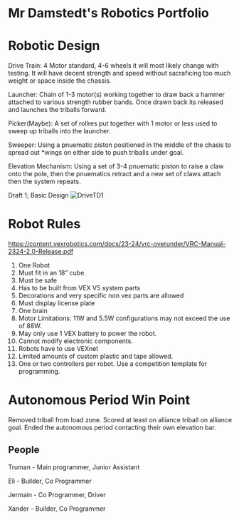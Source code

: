 # Mr Damstedt's Robotics Portfolio
# Robotic Design
Drive Train: 4 Motor standard, 4-6 wheels it will most likely change with testing. It will have decent strength and speed without sacraficing too much weight or space inside the chassis.

Launcher: Chain of 1-3 motor(s) working together to draw back a hammer attached to various strength rubber bands. Once drawn back its released and launches the triballs forward.

Picker(Maybe): A set of rollres put together with 1 motor or less used to sweep up triballs into the launcher.

Sweeper: Using a pnuematic piston positioned in the middle of the chasis to spread out *wings on either side to push triballs under goal.

Elevation Mechanism: Using a set of 3-4 pnuematic piston to raise a claw onto the pole, then the pnuematics retract and a new set of claws attach then the system repeats.

Draft 1; Basic Design
![DriveTD1](https://github.com/Bgdshd/RoboticsPortfolioB4/assets/111591253/2ef51a66-edcd-42be-ad3b-06022c7bd7d4)


# Robot Rules
https://content.vexrobotics.com/docs/23-24/vrc-overunder/VRC-Manual-2324-2.0-Release.pdf
1. One Robot
2. Must fit in an 18” cube.
3. Must be safe
4. Has to be built from VEX V5 system parts
5. Decorations and very specific non vex parts are allowed
6. Must display license plate
7. One brain
8. Motor Limitations: 11W and 5.5W configurations may not exceed the use of 88W.
9. May only use 1 VEX battery to power the robot.
10. Cannot modify electronic components.
11. Robots have to use VEXnet
12. Limited amounts of custom plastic and tape allowed.
13. One or two controllers per robot.
Use a competition template for programming.

# Autonomous Period Win Point
  Removed triball from load zone.
  Scored at least on alliance triball on alliance goal.
  Ended the autonomous period contacting their own elevation bar.

## People
Truman - Main programmer, Junior Assistant

Eli - Builder, Co Programmer

Jermain - Co Programmer, Driver

Xander - Builder, Co Programmer
